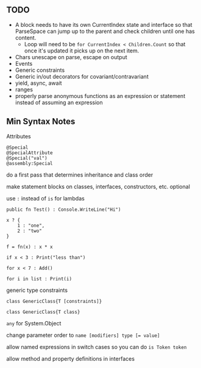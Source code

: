 ## TODO

* A block needs to have its own CurrentIndex state and interface so that ParseSpace can jump up to the parent and check children until one has content.
    * Loop will need to be `for CurrentIndex < Children.Count` so that once it's updated it picks up on the next item.
* Chars unescape on parse, escape on output
* Events
* Generic constraints
* Generic in/out decorators for covariant/contravariant
* yield, async, await
* ranges
* properly parse anonymous functions as an expression or statement instead of assuming an expression

## Min Syntax Notes

Attributes
```
@Special
@SpecialAttribute
@Special("val")
@assembly:Special
```

do a first pass that determines inheritance and class order

make statement blocks on classes, interfaces, constructors, etc. optional

use `:` instead of `is` for lambdas
```
public fn Test() : Console.WriteLine("Hi")

x ? {
    1 : "one",
    2 : "two"
}

f = fn(x) : x * x

if x < 3 : Print("less than")

for x < 7 : Add()

for i in list : Print(i)
```

generic type constraints
```
class GenericClass{T [constraints]}

class GenericClass{T class}
```

`any` for System.Object

change parameter order to `name [modifiers] type [= value]`

allow named expressions in switch cases so you can do `is Token token`

allow method and property definitions in interfaces
